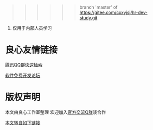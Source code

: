  >>>>>> branch 'master' of https://gitee.com/cxxyjsj/hr-dev-study.git
1.  仅用于内部人员学习


 # 良心友情链接

[腾讯QQ群快速检索](http://u.720life.cn/s/8cf73f7c)

[软件免费开发论坛](http://u.720life.cn/s/bbb01dc0)

# 版权声明 

本文由良心工作室整理 欢迎加入[官方交流Q群](https://u.720life.cn/s/f2316816)谈合作

[本文转自如下链接](http://u.720life.cn/g/2e71d0f0a5c601172267ba20d3a43c6e5a8e77ec478e098c5b3c856c1e959e383943fb0e49a13fc48346ea5087884e92b4830df3c2bab455f1a97f085ddc53a6)